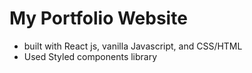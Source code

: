# My Portfolio Website 
- built with React js, vanilla Javascript, and CSS/HTML
- Used Styled components library 

